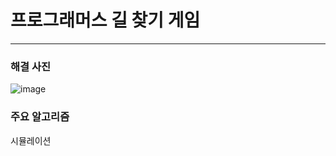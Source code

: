 # 프로그래머스 길 찾기 게임

---

### 해결 사진

![image](https://user-images.githubusercontent.com/41224549/95556405-36ea8c80-0a4e-11eb-9b6e-350778c6416b.png)


### 주요 알고리즘

시뮬레이션